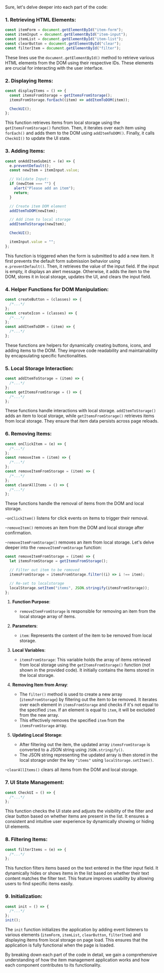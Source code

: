 Sure, let's delve deeper into each part of the code:

### 1. Retrieving HTML Elements:

```javascript
const itemForm = document.getElementById("item-form");
const itemInput = document.getElementById("item-input");
const itemList = document.getElementById("item-list");
const clearButton = document.getElementById("clear");
const filterItem = document.getElementById("filter");
```

These lines use the `document.getElementById()` method to retrieve various HTML elements from the DOM using their respective IDs. These elements are crucial for interacting with the user interface.

### 2. Displaying Items:

```javascript
const displayItems = () => {
  const itemsFromStorage = getItemsFromStorage();
  itemsFromStorage.forEach((item) => addItemToDOM(item));

  CheckUI();
};
```

This function retrieves items from local storage using the `getItemsFromStorage()` function. Then, it iterates over each item using `forEach()` and adds them to the DOM using `addItemToDOM()`. Finally, it calls `CheckUI()` to update the UI state.

### 3. Adding Items:

```javascript
const onAddItemSubmit = (e) => {
  e.preventDefault();
  const newItem = itemInput.value;

  // Validate Input:
  if (newItem === "") {
    alert("Please add an item");
    return;
  }

  // Create item DOM element
  addItemToDOM(newItem);

  // Add item to local storage
  addItemToStorage(newItem);

  CheckUI();

  itemInput.value = "";
};
```

This function is triggered when the form is submitted to add a new item. It first prevents the default form submission behavior using `e.preventDefault()`. Then, it retrieves the value of the input field. If the input is empty, it displays an alert message. Otherwise, it adds the item to the DOM, stores it in local storage, updates the UI, and clears the input field.

### 4. Helper Functions for DOM Manipulation:

```javascript
const createButton = (classes) => {
  /*...*/
};
const createIcon = (classes) => {
  /*...*/
};
const addItemToDOM = (item) => {
  /*...*/
};
```

These functions are helpers for dynamically creating buttons, icons, and adding items to the DOM. They improve code readability and maintainability by encapsulating specific functionalities.

### 5. Local Storage Interaction:

```javascript
const addItemToStorage = (item) => {
  /*...*/
};
const getItemsFromStorage = () => {
  /*...*/
};
```

These functions handle interactions with local storage. `addItemToStorage()` adds an item to local storage, while `getItemsFromStorage()` retrieves items from local storage. They ensure that item data persists across page reloads.

### 6. Removing Items:

```javascript
const onClickItem = (e) => {
  /*...*/
};
const removeItem = (item) => {
  /*...*/
};
const removeItemFromStorage = (item) => {
  /*...*/
};
const clearAllItems = () => {
  /*...*/
};
```

These functions handle the removal of items from the DOM and local storage.

-`onClickItem()` listens for click events on items to trigger their removal.

-`removeItem()` removes an item from the DOM and local storage after confirmation.

-`removeItemFromStorage()` removes an item from local storage. Let's delve deeper into the `removeItemFromStorage` function:

```javascript
const removeItemFromStorage = (item) => {
  let itemsFromStorage = getItemsFromStorage();

  // Filter out item to be removed
  itemsFromStorage = itemsFromStorage.filter((i) => i !== item);

  // Re-set to localstorage
  localStorage.setItem("items", JSON.stringify(itemsFromStorage));
};
```

1. **Function Purpose**:

   - `removeItemFromStorage` is responsible for removing an item from the local storage array of items.

2. **Parameters**:

   - `item`: Represents the content of the item to be removed from local storage.

3. **Local Variables**:

   - `itemsFromStorage`: This variable holds the array of items retrieved from local storage using the `getItemsFromStorage()` function (not shown in the provided code). It initially contains the items stored in the local storage.

4. **Removing Item from Array**:

   - The `filter()` method is used to create a new array (`itemsFromStorage`) by filtering out the item to be removed. It iterates over each element in `itemsFromStorage` and checks if it's not equal to the specified `item`. If an element is equal to `item`, it will be excluded from the new array.
   - This effectively removes the specified `item` from the `itemsFromStorage` array.

5. **Updating Local Storage**:
   - After filtering out the item, the updated array `itemsFromStorage` is converted to a JSON string using `JSON.stringify()`.
   - The JSON string representing the updated array is then stored in the local storage under the key `"items"` using `localStorage.setItem()`.

-`clearAllItems()` clears all items from the DOM and local storage.

### 7. UI State Management:

```javascript
const CheckUI = () => {
  /*...*/
};
```

This function checks the UI state and adjusts the visibility of the filter and clear button based on whether items are present in the list. It ensures a consistent and intuitive user experience by dynamically showing or hiding UI elements.

### 8. Filtering Items:

```javascript
const filterItems = (e) => {
  /*...*/
};
```

This function filters items based on the text entered in the filter input field. It dynamically hides or shows items in the list based on whether their text content matches the filter text. This feature improves usability by allowing users to find specific items easily.

### 9. Initialization:

```javascript
const init = () => {
  /*...*/
};
init();
```

The `init` function initializes the application by adding event listeners to various elements (`itemForm`, `itemList`, `clearButton`, `filterItem`) and displaying items from local storage on page load. This ensures that the application is fully functional when the page is loaded.

By breaking down each part of the code in detail, we gain a comprehensive understanding of how the item management application works and how each component contributes to its functionality.
